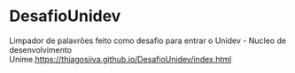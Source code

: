 # DesafioUnidev
Limpador de palavrões  feito como desafio para entrar o Unidev - Nucleo de desenvolvimento Unime.https://thiagosiiva.github.io/DesafioUnidev/index.html
